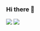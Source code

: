 ### Hi there 👋

<!--
**storm-cpu/storm-cpu** is a ✨ _special_ ✨ repository because its `README.md` (this file) appears on your GitHub profile.

Here are some ideas to get you started:

- 🔭 I’m currently working on Be Solution
- 🌱 I’m currently learning Hutech Univercity
-->
<img src = "giphy.gif">
<img src = "https://github-readme-stats.vercel.app/api?username=storm-cpu&&show_icons=true&title_color=FF3F00&icon_color=FF3F00&text_color=343434&bg_color=FFFFFF">
